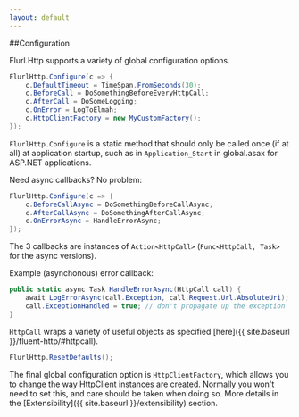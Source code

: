 ```yaml
---
layout: default
---
```


##Configuration

Flurl.Http supports a variety of global configuration options.

````c#
FlurlHttp.Configure(c => {
    c.DefaultTimeout = TimeSpan.FromSeconds(30);
    c.BeforeCall = DoSomethingBeforeEveryHttpCall;
    c.AfterCall = DoSomeLogging;
    c.OnError = LogToElmah;
    c.HttpClientFactory = new MyCustomFactory();
});
````

`FlurlHttp.Configure` is a static method that should only be called once (if at all) at application startup, such as in `Application_Start` in global.asax for ASP.NET applications.

Need async callbacks? No problem: 

````c#
FlurlHttp.Configure(c => {
    c.BeforeCallAsync = DoSomethingBeforeCallAsync;
    c.AfterCallAsync = DoSomethingAfterCallAsync;
    c.OnErrorAsync = HandleErrorAsync;
});
````

The 3 callbacks are instances of `Action<HttpCall>` (`Func<HttpCall, Task>` for the async versions).

Example (asynchonous) error callback:

````c#
public static async Task HandleErrorAsync(HttpCall call) {
    await LogErrorAsync(call.Exception, call.Request.Url.AbsoluteUri);
    call.ExceptionHandled = true; // don't propagate up the exception
}
````

`HttpCall` wraps a variety of useful objects as specified [here]({{ site.baseurl }}/fluent-http/#httpcall).

````c#
FlurlHttp.ResetDefaults();
````

The final global configuration option is `HttpClientFactory`, which allows you to change the way HttpClient instances are created. Normally you won't need to set this, and care should be taken when doing so. More details in the [Extensibility]({{ site.baseurl }}/extensibility) section.
